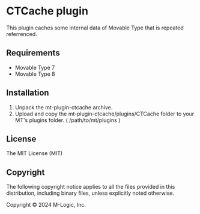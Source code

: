 # CTCache plugin

This plugin caches some internal data of Movable Type that is repeated referrenced.

## Requirements

* Movable Type 7
* Movable Type 8

## Installation

1. Unpack the mt-plugin-ctcache archive.
2. Upload and copy the mt-plugin-ctcache/plugins/CTCache folder to your MT's plugins folder. ( /path/to/mt/plugins )

## License

The MIT License (MIT)

## Copyright

The following copyright notice applies to all the files provided in this distribution, including binary files, unless explicitly noted otherwise.

Copyright © 2024 M-Logic, Inc.
